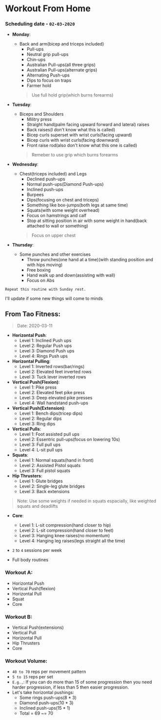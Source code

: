 # Workout From Home

### Scheduling date - `02-03-2020`

* **Monday**:
	- Back and arm(bicep and triceps included)
		* Pull-ups
		* Neutral grip pull-ups
		* Chin-ups
		* Australian Pull-ups(all three grips)
		* Australian Pull-ups(alternate grips)
		* Alternating Push-ups
		* Dips to focus on traps
		* Farmer hold
		> Use full hold grip(which burns forearms)

* **Tuesday**:
	- Biceps and Shoulders
		* Militry press
		* Straight hand(palm facing upward forward and lateral) raises
		* Back raises(I don't know what this is called)
		* Bicep curls superset with wrist curls(facing upward)
		* Bicep curls with wrist curls(facing downward)
		* Front raise rod(also don't know what this one is called)
		> Remeber to use grip which burns forearms

* **Wednesday**:
	- Chest(triceps included) and Legs
		* Declined push-ups
		* Normal push-ups(Diamond Push-ups)
		* Inclined push-ups
		* Burpees
		* Dips(focusing on chest and triceps)
		* Something like box-jumps(both legs at same time)
		* Squats(with some weight overhead)
		* Focus on hamstrings and calf
		* Stop at sitting position in air with some weight in hand(back attached to wall or something)
		> Focus on upper chest

* **Thursday**:
	- Some punches and other exercises
		* Throw punches(one hand at a time)(with standing position and with hips moving)
		* Free boxing
		* Hand walk up and down(assisting with wall)
		* Focus on Abs

`Repeat this routine with Sunday rest.`

I'll update if some new things will come to minds

## From Tao Fitness:
> Date: 2020-03-11

* **Horizontal Push**:
	- Level 1: Inclined Push ups
	- Level 2: Regular Push ups
	- Level 3: Diamond Push ups
	- Level 4: Rings Push ups
* **Horizontal Pulling**:
	- Level 1: Inverted rows(bar/rings)
	- Level 2: Elevated feet inverted rows
	- Level 3: Tuck lever inverted rows
* **Vertical Push(Flexion)**:
	- Level 1: Pike press
	- Level 2: Elevated feet pike press
	- Level 3: Deep elevated pike presses
	- Level 4: Wall handstand push-ups
* **Vertical Push(Extension)**:
	- Level 1: Bench dips(tricep dips)
	- Level 2: Regular dips
	- Level 3: Ring dips
* **Vertical Pulls**:
	- Level 1: Foot assisted pull ups
	- Level 2: Essentric pull-ups(focus on lowering 10s)
	- Level 3: Full pull ups
	- Level 4: L-sit pull ups
* **Squats**:
	- Level 1: Normal squats(hand in front)
	- Level 2: Assisted Pistol squats
	- Level 3: Full pistol squats
* **Hip Thrusters**:
	- Level 1: Glute bridges
	- Level 2: Single-leg glute bridges
	- Level 3: Back extensions
> Note: Use some weights if needed in squats espacially, like weighted squats and deadlifts
* **Core**:
	- Level 1: L-sit compression(hand closer to hip)
	- Level 2: L-sit compression(hand closer to feet)
	- Level 3: Hanging knee raises(no momentum)
	- Level 4: Hanging leg raises(legs straight all the time)

* `2` to `4` sessions per week
* Full body routines

### Workout A:
* Horizontal Push
* Vertical Push(flexion)
* Horizontal Pull
* Squat
* Core

### Workout B:
* Vertical Push(extensions)
* Vertical Pull
* Horizontal Pull
* Hip Thrusters
* Core

### Workout Volume:
* `40 to 70` reps per movement pattern
* `5 to 15` reps per set
* `E.g.,`: If you can do more than 15 of some progression then you need harder progression, if less than 5 then easier progression.
* Let's take horizontal pushings:
	- Some rings push-ups(8 * 3)
	- Diamond push-ups(10 * 3)
	- Inclined push-ups(15 * 1)
	- Total = 69 ~= 70
